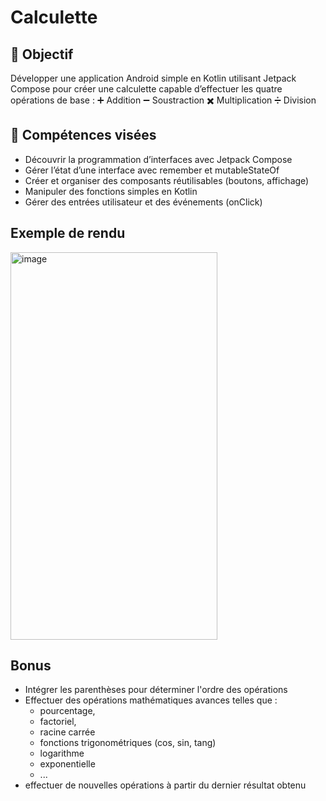 # Calculette 

## 🎯 Objectif

Développer une application Android simple en Kotlin utilisant Jetpack Compose pour créer une calculette capable d’effectuer les quatre opérations de base :
➕ Addition
➖ Soustraction
✖️ Multiplication
➗ Division


## 🧠 Compétences visées
- Découvrir la programmation d’interfaces avec Jetpack Compose
- Gérer l’état d’une interface avec remember et mutableStateOf
- Créer et organiser des composants réutilisables (boutons, affichage)
- Manipuler des fonctions simples en Kotlin
- Gérer des entrées utilisateur et des événements (onClick)


## Exemple de rendu 

<img width="331" height="620" alt="image" src="https://github.com/user-attachments/assets/f811eeb1-ab5b-4341-af59-3cc32893225a" />

## Bonus
- Intégrer les parenthèses pour déterminer l'ordre des opérations
- Effectuer des opérations mathématiques avances telles que :
    - pourcentage,
    - factoriel,
    - racine carrée
    - fonctions trigonométriques (cos, sin, tang)
    - logarithme
    - exponentielle
    - ...
- effectuer de nouvelles opérations à partir du dernier résultat obtenu

